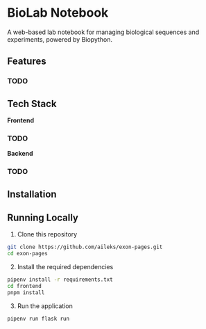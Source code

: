 # BioLab Notebook

A web-based lab notebook for managing biological sequences and experiments, powered by Biopython.

## Features

### TODO

## Tech Stack

**Frontend**

### TODO

**Backend**

### TODO

## Installation

## Running Locally

1. Clone this repository
```bash
git clone https://github.com/aileks/exon-pages.git
cd exon-pages
```

2. Install the required dependencies
```bash
pipenv install -r requirements.txt
cd frontend
pnpm install
```

3. Run the application

```bash
pipenv run flask run
```
